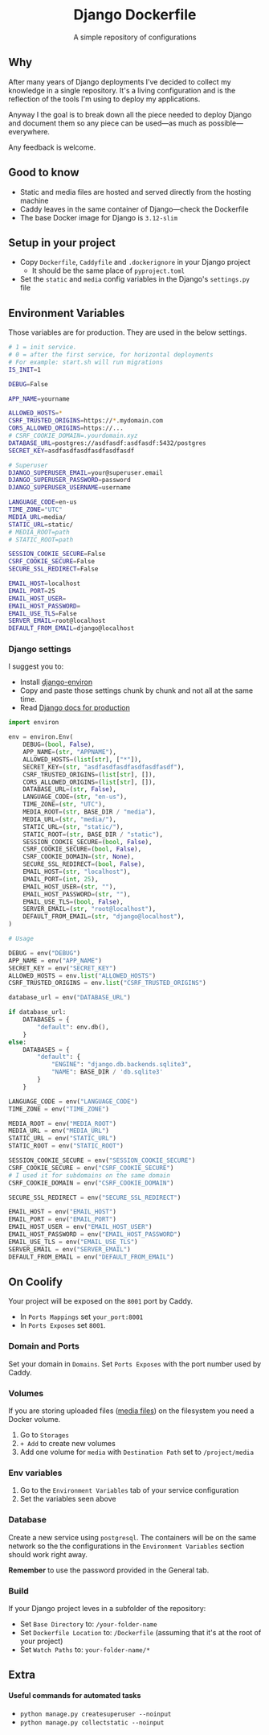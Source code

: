 <center>
  <h1>
    Django Dockerfile
  </h1>
</center>

<center>
A simple repository of configurations
</center>

## Why

After many years of Django deployments I've decided to collect my knowledge in a single repository.
It's a living configuration and is the reflection of the tools I'm using to deploy my applications.

Anyway I the goal is to break down all the piece needed to deploy Django and document them so any piece can be used—as much as possible—everywhere.

Any feedback is welcome.

## Good to know

- Static and media files are hosted and served directly from the hosting machine
- Caddy leaves in the same container of Django—check the Dockerfile
- The base Docker image for Django is `3.12-slim`

## Setup in your project

- Copy `Dockerfile`, `Caddyfile` and `.dockerignore` in your Django project
  - It should be the same place of `pyproject.toml`
- Set the `static` and `media` config variables in the Django's `settings.py` file

## Environment Variables

Those variables are for production. They are used in the below settings.

```bash
# 1 = init service.
# 0 = after the first service, for horizontal deployments
# For example: start.sh will run migrations
IS_INIT=1

DEBUG=False

APP_NAME=yourname

ALLOWED_HOSTS=*
CSRF_TRUSTED_ORIGINS=https://*.mydomain.com
CORS_ALLOWED_ORIGINS=https://...
# CSRF_COOKIE_DOMAIN=.yourdomain.xyz
DATABASE_URL=postgres://asdfasdf:asdfasdf:5432/postgres
SECRET_KEY=asdfasdfasdfasdfasdfasdf

# Superuser
DJANGO_SUPERUSER_EMAIL=your@superuser.email
DJANGO_SUPERUSER_PASSWORD=password
DJANGO_SUPERUSER_USERNAME=username

LANGUAGE_CODE=en-us
TIME_ZONE="UTC"
MEDIA_URL=media/
STATIC_URL=static/
# MEDIA_ROOT=path
# STATIC_ROOT=path

SESSION_COOKIE_SECURE=False
CSRF_COOKIE_SECURE=False
SECURE_SSL_REDIRECT=False

EMAIL_HOST=localhost
EMAIL_PORT=25
EMAIL_HOST_USER=
EMAIL_HOST_PASSWORD=
EMAIL_USE_TLS=False
SERVER_EMAIL=root@localhost
DEFAULT_FROM_EMAIL=django@localhost
```

### Django settings

I suggest you to:

- Install [django-environ](https://github.com/joke2k/django-environ)
- Copy and paste those settings chunk by chunk and not all at the same time.
- Read [Django docs for production](https://docs.djangoproject.com/en/5.0/howto/deployment/checklist/#critical-settings)

```python
import environ

env = environ.Env(
    DEBUG=(bool, False),
    APP_NAME=(str, "APPNAME"),
    ALLOWED_HOSTS=(list[str], ["*"]),
    SECRET_KEY=(str, "asdfasdfasdfasdfasdfasdf"),
    CSRF_TRUSTED_ORIGINS=(list[str], []),
    CORS_ALLOWED_ORIGINS=(list[str], []),
    DATABASE_URL=(str, False),
    LANGUAGE_CODE=(str, "en-us"),
    TIME_ZONE=(str, "UTC"),
    MEDIA_ROOT=(str, BASE_DIR / "media"),
    MEDIA_URL=(str, "media/"),
    STATIC_URL=(str, "static/"),
    STATIC_ROOT=(str, BASE_DIR / "static"),
    SESSION_COOKIE_SECURE=(bool, False),
    CSRF_COOKIE_SECURE=(bool, False),
    CSRF_COOKIE_DOMAIN=(str, None),
    SECURE_SSL_REDIRECT=(bool, False),
    EMAIL_HOST=(str, "localhost"),
    EMAIL_PORT=(int, 25),
    EMAIL_HOST_USER=(str, ""),
    EMAIL_HOST_PASSWORD=(str, ""),
    EMAIL_USE_TLS=(bool, False),
    SERVER_EMAIL=(str, "root@localhost"),
    DEFAULT_FROM_EMAIL=(str, "django@localhost"),
)

# Usage

DEBUG = env("DEBUG")
APP_NAME = env("APP_NAME")
SECRET_KEY = env("SECRET_KEY")
ALLOWED_HOSTS = env.list("ALLOWED_HOSTS")
CSRF_TRUSTED_ORIGINS = env.list("CSRF_TRUSTED_ORIGINS")

database_url = env("DATABASE_URL")

if database_url:
    DATABASES = {
        "default": env.db(),
    }
else:
    DATABASES = {
        "default": {
            "ENGINE": "django.db.backends.sqlite3",
            "NAME": BASE_DIR / 'db.sqlite3'
        }
    }

LANGUAGE_CODE = env("LANGUAGE_CODE")
TIME_ZONE = env("TIME_ZONE")

MEDIA_ROOT = env("MEDIA_ROOT")
MEDIA_URL = env("MEDIA_URL")
STATIC_URL = env("STATIC_URL")
STATIC_ROOT = env("STATIC_ROOT")

SESSION_COOKIE_SECURE = env("SESSION_COOKIE_SECURE")
CSRF_COOKIE_SECURE = env("CSRF_COOKIE_SECURE")
# I used it for subdomains on the same domain
CSRF_COOKIE_DOMAIN = env("CSRF_COOKIE_DOMAIN")

SECURE_SSL_REDIRECT = env("SECURE_SSL_REDIRECT")

EMAIL_HOST = env("EMAIL_HOST")
EMAIL_PORT = env("EMAIL_PORT")
EMAIL_HOST_USER = env("EMAIL_HOST_USER")
EMAIL_HOST_PASSWORD = env("EMAIL_HOST_PASSWORD")
EMAIL_USE_TLS = env("EMAIL_USE_TLS")
SERVER_EMAIL = env("SERVER_EMAIL")
DEFAULT_FROM_EMAIL = env("DEFAULT_FROM_EMAIL")
```

## On Coolify

Your project will be exposed on the `8001` port by Caddy.

- In `Ports Mappings` set `your_port:8001`
- In `Ports Exposes` set `8001`.

### Domain and Ports

Set your domain in `Domains`.
Set `Ports Exposes` with the port number used by Caddy.

### Volumes

If you are storing uploaded files ([media files](https://docs.djangoproject.com/en/5.1/topics/files/)) on the filesystem you need a Docker volume.

1. Go to `Storages`
2. `+ Add` to create new volumes
3. Add one volume for `media` with `Destination Path` set to `/project/media`

### Env variables

1. Go to the `Environment Variables` tab of your service configuration
2. Set the variables seen above

### Database

Create a new service using `postgresql`.
The containers will be on the same network so the the configurations in the `Environment Variables` section should work right away.

**Remember** to use the password provided in the General tab.

### Build

If your Django project leves in a subfolder of the repository:

- Set `Base Directory` to: `/your-folder-name`
- Set `Dockerfile Location` to: `/Dockerfile` (assuming that it's at the root of your project)
- Set `Watch Paths` to: `your-folder-name/*`

## Extra

#### Useful commands for automated tasks

- `python manage.py createsuperuser --noinput`
- `python manage.py collectstatic --noinput`
